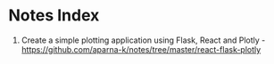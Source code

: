 # Notes Index

1. Create a simple plotting application using Flask, React and Plotly - https://github.com/aparna-k/notes/tree/master/react-flask-plotly
